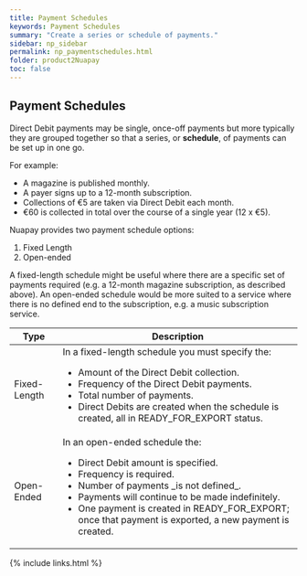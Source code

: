 ```yaml
---
title: Payment Schedules
keywords: Payment Schedules
summary: "Create a series or schedule of payments."
sidebar: np_sidebar
permalink: np_paymentschedules.html
folder: product2Nuapay
toc: false
---
```



## Payment Schedules

Direct Debit payments may be single, once-off payments but more typically they are grouped together so that a series, or **schedule**, of payments can be set up in one go.

For example:
* A magazine is published monthly.
* A payer signs up to a 12-month subscription.  
* Collections of €5 are taken via Direct Debit each month. 
* €60 is collected in total over the course of a single year (12 x €5).

Nuapay provides two payment schedule options:

1. Fixed Length
1. Open-ended

A fixed-length schedule might be useful where there are a specific set of payments required (e.g. a 12-month magazine subscription, as described above). 
An open-ended schedule would be more suited to a service where there is no defined end to the subscription, e.g. a music subscription service. 

<table>
<thead>
<tr>
<th>Type</th>
<th>Description</th>
</tr>
</thead>
<tbody>
<tr>
<td>Fixed-Length</td>
<td>In a fixed-length schedule you must specify the:<br/>
<ul>
<li>Amount of the Direct Debit collection.</li>
<li>Frequency of the Direct Debit payments.</li>
<li>Total number of payments.</li>
<li>Direct Debits are created when the schedule is created, all in READY_FOR_EXPORT status.</li>
</ul>
</td>
</tr>
<tr>
<td>Open-Ended</td>
<td>In an open-ended schedule the:<br/>
<ul>
<li>Direct Debit amount is specified.</li>
<li>Frequency is required.</li>
<li>Number of payments _is not defined_.</li> 
<li>Payments will continue to be made indefinitely.</li>
<li>One payment is created in READY_FOR_EXPORT; once that payment is exported, a new payment is created.</li>
</ul>
</td>
</tr>
</tbody>
</table>


{% include links.html %}
